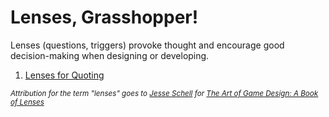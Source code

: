 Lenses, Grasshopper!
======

Lenses (questions, triggers) provoke thought and encourage good decision-making when designing or developing.

1. [Lenses for Quoting](lenses/quoting.md)
  
<small><i>Attribution for the term "lenses" goes to [Jesse Schell](http://jesseschell.com) for [The Art of Game Design: A Book of Lenses](http://www.artofgamedesign.com)</i></small>